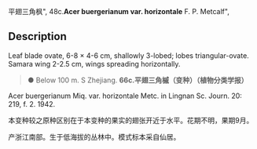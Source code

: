平翅三角枫",
48c.**Acer buergerianum var. horizontale** F. P. Metcalf",

## Description
Leaf blade ovate, 6-8 × 4-6 cm, shallowly 3-lobed; lobes triangular-ovate. Samara wing 2-2.5 cm, wings spreading horizontally.

> ● Below 100 m. S Zhejiang.
**66c.平翅三角槭（变种）（植物分类学报）**

Acer buergerianum Miq. var. horizontale Metc. in Lingnan Sc. Journ. 20: 219, f. 2. 1942.

本变种较之原种区别在于本变种的果实的翅张开近于水平。花期不明，果期9月。

产浙江南部。生于低海拔的丛林中。模式标本采自仙居。
